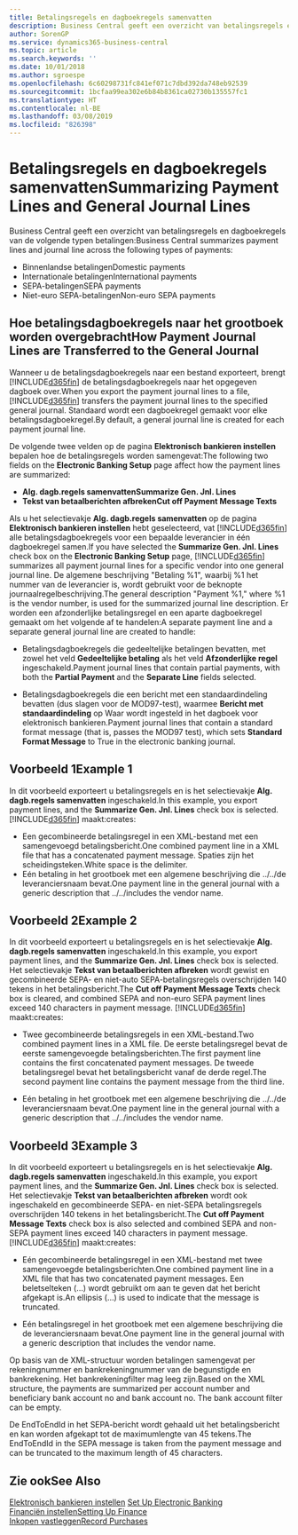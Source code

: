 ```yaml
---
title: Betalingsregels en dagboekregels samenvatten
description: Business Central geeft een overzicht van betalingsregels en dagboekregels.
author: SorenGP
ms.service: dynamics365-business-central
ms.topic: article
ms.search.keywords: ''
ms.date: 10/01/2018
ms.author: sgroespe
ms.openlocfilehash: 6c60298731fc841ef071c7dbd392da748eb92539
ms.sourcegitcommit: 1bcfaa99ea302e6b84b8361ca02730b135557fc1
ms.translationtype: HT
ms.contentlocale: nl-BE
ms.lasthandoff: 03/08/2019
ms.locfileid: "826398"
---
```

# <a name="summarizing-payment-lines-and-general-journal-lines"></a><span data-ttu-id="8a0c6-103">Betalingsregels en dagboekregels samenvatten</span><span class="sxs-lookup"><span data-stu-id="8a0c6-103">Summarizing Payment Lines and General Journal Lines</span></span>
<span data-ttu-id="8a0c6-104">Business Central geeft een overzicht van betalingsregels en dagboekregels van de volgende typen betalingen:</span><span class="sxs-lookup"><span data-stu-id="8a0c6-104">Business Central summarizes payment lines and journal line across the following types of payments:</span></span>  

- <span data-ttu-id="8a0c6-105">Binnenlandse betalingen</span><span class="sxs-lookup"><span data-stu-id="8a0c6-105">Domestic payments</span></span>  
- <span data-ttu-id="8a0c6-106">Internationale betalingen</span><span class="sxs-lookup"><span data-stu-id="8a0c6-106">International payments</span></span>  
- <span data-ttu-id="8a0c6-107">SEPA-betalingen</span><span class="sxs-lookup"><span data-stu-id="8a0c6-107">SEPA payments</span></span>  
- <span data-ttu-id="8a0c6-108">Niet-euro SEPA-betalingen</span><span class="sxs-lookup"><span data-stu-id="8a0c6-108">Non-euro SEPA payments</span></span>  

## <a name="how-payment-journal-lines-are-transferred-to-the-general-journal"></a><span data-ttu-id="8a0c6-109">Hoe betalingsdagboekregels naar het grootboek worden overgebracht</span><span class="sxs-lookup"><span data-stu-id="8a0c6-109">How Payment Journal Lines are Transferred to the General Journal</span></span>  
<span data-ttu-id="8a0c6-110">Wanneer u de betalingsdagboekregels naar een bestand exporteert, brengt [!INCLUDE[d365fin](../../includes/d365fin_md.md)] de betalingsdagboekregels naar het opgegeven dagboek over.</span><span class="sxs-lookup"><span data-stu-id="8a0c6-110">When you export the payment journal lines to a file, [!INCLUDE[d365fin](../../includes/d365fin_md.md)] transfers the payment journal lines to the specified general journal.</span></span> <span data-ttu-id="8a0c6-111">Standaard wordt een dagboekregel gemaakt voor elke betalingsdagboekregel.</span><span class="sxs-lookup"><span data-stu-id="8a0c6-111">By default, a general journal line is created for each payment journal line.</span></span>  

<span data-ttu-id="8a0c6-112">De volgende twee velden op de pagina **Elektronisch bankieren instellen** bepalen hoe de betalingsregels worden samengevat:</span><span class="sxs-lookup"><span data-stu-id="8a0c6-112">The following two fields on the **Electronic Banking Setup** page affect how the payment lines are summarized:</span></span>  

- <span data-ttu-id="8a0c6-113">**Alg. dagb.regels samenvatten**</span><span class="sxs-lookup"><span data-stu-id="8a0c6-113">**Summarize Gen. Jnl. Lines**</span></span>  
- <span data-ttu-id="8a0c6-114">**Tekst van betaalberichten afbreken**</span><span class="sxs-lookup"><span data-stu-id="8a0c6-114">**Cut off Payment Message Texts**</span></span>  

<span data-ttu-id="8a0c6-115">Als u het selectievakje **Alg. dagb.regels samenvatten** op de pagina **Elektronisch bankieren instellen** hebt geselecteerd, vat [!INCLUDE[d365fin](../../includes/d365fin_md.md)] alle betalingsdagboekregels voor een bepaalde leverancier in één dagboekregel samen.</span><span class="sxs-lookup"><span data-stu-id="8a0c6-115">If you have selected the **Summarize Gen. Jnl. Lines** check box on the **Electronic Banking Setup** page, [!INCLUDE[d365fin](../../includes/d365fin_md.md)] summarizes all payment journal lines for a specific vendor into one general journal line.</span></span> <span data-ttu-id="8a0c6-116">De algemene beschrijving "Betaling %1", waarbij %1 het nummer van de leverancier is, wordt gebruikt voor de beknopte journaalregelbeschrijving.</span><span class="sxs-lookup"><span data-stu-id="8a0c6-116">The general description "Payment %1," where %1 is the vendor number, is used for the summarized journal line description.</span></span> <span data-ttu-id="8a0c6-117">Er worden een afzonderlijke betalingsregel en een aparte dagboekregel gemaakt om het volgende af te handelen:</span><span class="sxs-lookup"><span data-stu-id="8a0c6-117">A separate payment line and a separate general journal line are created to handle:</span></span>  

- <span data-ttu-id="8a0c6-118">Betalingsdagboekregels die gedeeltelijke betalingen bevatten, met zowel het veld **Gedeeltelijke betaling** als het veld **Afzonderlijke regel** ingeschakeld.</span><span class="sxs-lookup"><span data-stu-id="8a0c6-118">Payment journal lines that contain partial payments, with both the **Partial Payment** and the **Separate Line** fields selected.</span></span>  

- <span data-ttu-id="8a0c6-119">Betalingsdagboekregels die een bericht met een standaardindeling bevatten (dus slagen voor de MOD97-test), waarmee **Bericht met standaardindeling** op Waar wordt ingesteld in het dagboek voor elektronisch bankieren.</span><span class="sxs-lookup"><span data-stu-id="8a0c6-119">Payment journal lines that contain a standard format message (that is, passes the MOD97 test), which sets **Standard Format Message** to True in the electronic banking journal.</span></span>  

## <a name="example-1"></a><span data-ttu-id="8a0c6-120">Voorbeeld 1</span><span class="sxs-lookup"><span data-stu-id="8a0c6-120">Example 1</span></span>  
<span data-ttu-id="8a0c6-121">In dit voorbeeld exporteert u betalingsregels en is het selectievakje **Alg. dagb.regels samenvatten** ingeschakeld.</span><span class="sxs-lookup"><span data-stu-id="8a0c6-121">In this example, you export payment lines, and the **Summarize Gen. Jnl. Lines** check box is selected.</span></span> [!INCLUDE[d365fin](../../includes/d365fin_md.md)] <span data-ttu-id="8a0c6-122">maakt:</span><span class="sxs-lookup"><span data-stu-id="8a0c6-122">creates:</span></span>  

- <span data-ttu-id="8a0c6-123">Een gecombineerde betalingsregel in een XML-bestand met een samengevoegd betalingsbericht.</span><span class="sxs-lookup"><span data-stu-id="8a0c6-123">One combined payment line in a XML file that has a concatenated payment message.</span></span> <span data-ttu-id="8a0c6-124">Spaties zijn het scheidingsteken.</span><span class="sxs-lookup"><span data-stu-id="8a0c6-124">White space is the delimiter.</span></span>  
- <span data-ttu-id="8a0c6-125">Eén betaling in het grootboek met een algemene beschrijving die ../../de leveranciersnaam bevat.</span><span class="sxs-lookup"><span data-stu-id="8a0c6-125">One payment line in the general journal with a generic description that ../../includes the vendor name.</span></span>  

## <a name="example-2"></a><span data-ttu-id="8a0c6-126">Voorbeeld 2</span><span class="sxs-lookup"><span data-stu-id="8a0c6-126">Example 2</span></span>  
<span data-ttu-id="8a0c6-127">In dit voorbeeld exporteert u betalingsregels en is het selectievakje **Alg. dagb.regels samenvatten** ingeschakeld.</span><span class="sxs-lookup"><span data-stu-id="8a0c6-127">In this example, you export payment lines, and the **Summarize Gen. Jnl. Lines** check box is selected.</span></span> <span data-ttu-id="8a0c6-128">Het selectievakje **Tekst van betaalberichten afbreken** wordt gewist en gecombineerde SEPA- en niet-auto SEPA-betalingsregels overschrijden 140 tekens in het betalingsbericht.</span><span class="sxs-lookup"><span data-stu-id="8a0c6-128">The **Cut off Payment Message Texts** check box is cleared, and combined SEPA and non-euro SEPA payment lines exceed 140 characters in payment message.</span></span> [!INCLUDE[d365fin](../../includes/d365fin_md.md)] <span data-ttu-id="8a0c6-129">maakt:</span><span class="sxs-lookup"><span data-stu-id="8a0c6-129">creates:</span></span>  

- <span data-ttu-id="8a0c6-130">Twee gecombineerde betalingsregels in een XML-bestand.</span><span class="sxs-lookup"><span data-stu-id="8a0c6-130">Two combined payment lines in a XML file.</span></span> <span data-ttu-id="8a0c6-131">De eerste betalingsregel bevat de eerste samengevoegde betalingsberichten.</span><span class="sxs-lookup"><span data-stu-id="8a0c6-131">The first payment line contains the first concatenated payment messages.</span></span> <span data-ttu-id="8a0c6-132">De tweede betalingsregel bevat het betalingsbericht vanaf de derde regel.</span><span class="sxs-lookup"><span data-stu-id="8a0c6-132">The second payment line contains the payment message from the third line.</span></span>  

- <span data-ttu-id="8a0c6-133">Eén betaling in het grootboek met een algemene beschrijving die ../../de leveranciersnaam bevat.</span><span class="sxs-lookup"><span data-stu-id="8a0c6-133">One payment line in the general journal with a generic description that ../../includes the vendor name.</span></span>  

## <a name="example-3"></a><span data-ttu-id="8a0c6-134">Voorbeeld 3</span><span class="sxs-lookup"><span data-stu-id="8a0c6-134">Example 3</span></span>  
<span data-ttu-id="8a0c6-135">In dit voorbeeld exporteert u betalingsregels en is het selectievakje **Alg. dagb.regels samenvatten** ingeschakeld.</span><span class="sxs-lookup"><span data-stu-id="8a0c6-135">In this example, you export payment lines, and the **Summarize Gen. Jnl. Lines** check box is selected.</span></span> <span data-ttu-id="8a0c6-136">Het selectievakje **Tekst van betaalberichten afbreken** wordt ook ingeschakeld en gecombineerde SEPA- en niet-SEPA betalingsregels overschrijden 140 tekens in het betalingsbericht.</span><span class="sxs-lookup"><span data-stu-id="8a0c6-136">The **Cut off Payment Message Texts** check box is also selected and combined SEPA and non-SEPA payment lines exceed 140 characters in payment message.</span></span> [!INCLUDE[d365fin](../../includes/d365fin_md.md)] <span data-ttu-id="8a0c6-137">maakt:</span><span class="sxs-lookup"><span data-stu-id="8a0c6-137">creates:</span></span>  

- <span data-ttu-id="8a0c6-138">Eén gecombineerde betalingsregel in een XML-bestand met twee samengevoegde betalingsberichten.</span><span class="sxs-lookup"><span data-stu-id="8a0c6-138">One combined payment line in a XML file that has two concatenated payment messages.</span></span> <span data-ttu-id="8a0c6-139">Een beletselteken (…) wordt gebruikt om aan te geven dat het bericht afgekapt is.</span><span class="sxs-lookup"><span data-stu-id="8a0c6-139">An ellipsis (…) is used to indicate that the message is truncated.</span></span>  

- <span data-ttu-id="8a0c6-140">Eén betalingsregel in het grootboek met een algemene beschrijving die de leveranciersnaam bevat.</span><span class="sxs-lookup"><span data-stu-id="8a0c6-140">One payment line in the general journal with a generic description that includes the vendor name.</span></span>  

<span data-ttu-id="8a0c6-141">Op basis van de XML-structuur worden betalingen samengevat per rekeningnummer en bankrekeningnummer van de begunstigde en bankrekening. Het bankrekeningfilter mag leeg zijn.</span><span class="sxs-lookup"><span data-stu-id="8a0c6-141">Based on the XML structure, the payments are summarized per account number and beneficiary bank account no and bank account no. The bank account filter can be empty.</span></span>  

<span data-ttu-id="8a0c6-142">De EndToEndId in het SEPA-bericht wordt gehaald uit het betalingsbericht en kan worden afgekapt tot de maximumlengte van 45 tekens.</span><span class="sxs-lookup"><span data-stu-id="8a0c6-142">The EndToEndId in the SEPA message is taken from the payment message and can be truncated to the maximum length of 45 characters.</span></span>  

## <a name="see-also"></a><span data-ttu-id="8a0c6-143">Zie ook</span><span class="sxs-lookup"><span data-stu-id="8a0c6-143">See Also</span></span>  
 <span data-ttu-id="8a0c6-144">[Elektronisch bankieren instellen](how-to-set-up-electronic-banking.md) </span><span class="sxs-lookup"><span data-stu-id="8a0c6-144">[Set Up Electronic Banking](how-to-set-up-electronic-banking.md) </span></span>  
 [<span data-ttu-id="8a0c6-145">Financiën instellen</span><span class="sxs-lookup"><span data-stu-id="8a0c6-145">Setting Up Finance</span></span>](../../finance-setup-finance.md)  
 [<span data-ttu-id="8a0c6-146">Inkopen vastleggen</span><span class="sxs-lookup"><span data-stu-id="8a0c6-146">Record Purchases</span></span>](../../purchasing-how-record-purchases.md)

